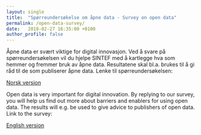 ```yaml
---
layout: single
title:  "Spørreundersøkelse om åpne data - Survey on open data"
permalink: /open-data-survey/
date:   2018-02-27 16:35:00 +0100
author_profile: false
---
```

Åpne data er svært viktige for digital innovasjon. Ved å svare på spørreundersøkelsen vil du hjelpe SINTEF med å kartlegge hva som hemmer og fremmer bruk av åpne data. Resultatene skal bl.a. brukes til å gi råd til de som publiserer åpne data. 
Lenke til spørreundersøkelsen:

[Norsk version](https://docs.google.com/forms/d/e/1FAIpQLSdWjJZ19FL8zNeLX3f1Qg7tCLU7vGRRMzq1-2nkYSuq7Rhbuw/viewform?usp=send_form)


Open data is very important for digital innovation. By replying to our survey, you will help us find out more about barriers and enablers for using open data.
The results will e.g. be used to give advice to publishers of open data.
Link to the survey:

[English version](https://docs.google.com/forms/d/e/1FAIpQLScdu4eOxbD3OsO7simOgFYOgFrm5afQ6o8fN-sDK41q72dQ_w/viewform?usp=send_form)
